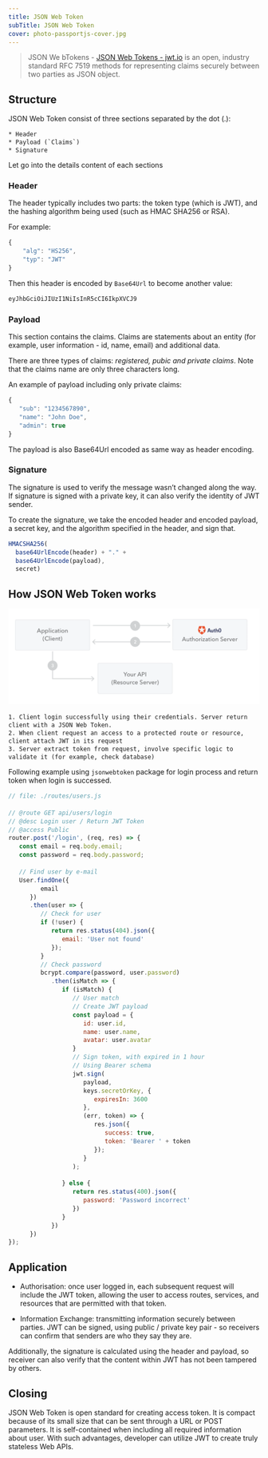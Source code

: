 ```yaml
---
title: JSON Web Token
subTitle: JSON Web Token
cover: photo-passportjs-cover.jpg
---
```


> JSON We bTokens - [JSON Web Tokens - jwt.io](https://jwt.io/) is an open, industry standard RFC 7519 methods for representing 	claims securely between two parties as JSON object.  

## Structure
JSON Web Token consist of three sections separated by the dot (.):

	* Header
	* Payload (`Claims`)
	* Signature

Let go into the details content  of each sections

### Header

The header typically includes two parts: the token type (which is JWT), and the hashing algorithm being used (such as HMAC SHA256 or RSA).

For example:

```js
{
	"alg": "HS256",
	"typ": "JWT"
}
```

Then this header is encoded by `Base64Url` to become another value:

```js
eyJhbGciOiJIUzI1NiIsInR5cCI6IkpXVCJ9
```

### Payload

This section contains the claims. Claims are statements about an entity (for example, user information - id, name, email) and additional data.  

There are three types of claims: *registered, pubic and private claims*. Note that the claims name are only three characters long.

An example of payload including only private claims:

```js
{
   "sub": "1234567890",
   "name": "John Doe",
   "admin": true
}
```

The payload is also Base64Url encoded as same way as header encoding.

### Signature

The signature is used to verify the message wasn’t changed along the way. If signature is signed with a private key, it can also verify the identity of JWT sender.

To create the signature, we take the encoded header and encoded payload, a secret key, and the algorithm specified in the header, and sign that.

```js
HMACSHA256(
  base64UrlEncode(header) + "." +
  base64UrlEncode(payload),
  secret)
```

## How JSON Web Token works

![unsplash.com](./photo-passportjs-steps.png)

	1. Client login successfully using their credentials. Server return client with a JSON Web Token.
	2. When client request an access to a protected route or resource, client attach JWT in its request
	3. Server extract token from request, involve specific logic to validate it (for example, check database)

Following example using `jsonwebtoken` package for login process and return token when login is successed.

```js
// file: ./routes/users.js

// @route GET api/users/login
// @desc Login user / Return JWT Token
// @access Public
router.post('/login', (req, res) => {
   const email = req.body.email;
   const password = req.body.password;

   // Find user by e-mail
   User.findOne({
         email
      })
      .then(user => {
         // Check for user
         if (!user) {
            return res.status(404).json({
               email: 'User not found'
            });
         }
         // Check password
         bcrypt.compare(password, user.password)
            .then(isMatch => {
               if (isMatch) {
                  // User match
                  // Create JWT payload
                  const payload = {
                     id: user.id,
                     name: user.name,
                     avatar: user.avatar
                  }
                  // Sign token, with expired in 1 hour
                  // Using Bearer schema
                  jwt.sign(
                     payload,
                     keys.secretOrKey, {
                        expiresIn: 3600
                     },
                     (err, token) => {
                        res.json({
                           success: true,
                           token: 'Bearer ' + token
                        });
                     }
                  );

               } else {
                  return res.status(400).json({
                     password: 'Password incorrect'
                  })
               }
            })
      })
});
```

## Application
* Authorisation: once user logged in, each subsequent request will include the JWT token, allowing the user to access routes, services, and resources that are permitted with that token.

* Information Exchange: transmitting information securely between parties. JWT can be signed, using public / private key pair - so receivers can confirm that senders are who they say they are. 

Additionally, the signature is calculated using the header and payload, so receiver can also verify that the content within JWT has not been tampered by others.

## Closing
JSON Web Token is open standard for creating access token. It is compact because of its small size that can be sent through a URL or POST parameters. It is self-contained when including all required information about user. With such advantages, developer can utilize JWT to create truly stateless Web APIs.
